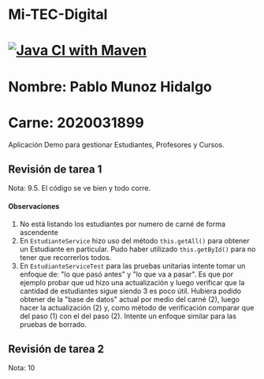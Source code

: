 Mi-TEC-Digital
==============
[![Java CI with Maven](https://github.com/Litecore50/mi-tec-digital/actions/workflows/maven.yml/badge.svg)](https://github.com/Litecore50/mi-tec-digital/actions/workflows/maven.yml)
==============
Nombre: Pablo Munoz Hidalgo
==============
Carne: 2020031899
==============
Aplicación Demo para gestionar Estudiantes, Profesores y Cursos.


## Revisión de tarea 1

Nota: 9.5. El código se ve bien y todo corre.

#### Observaciones
1. No está listando los estudiantes por numero de carné de forma ascendente
2. En `EstudianteService` hizo uso del método `this.getAll()` para obtener un Estudiante en particular. Pudo haber utilizado `this.getById()` para no tener que recorrerlos todos.
3. En `EstudianteServiceTest` para las pruebas unitarias intente tomar un enfoque de: "lo que pasó antes" y "lo que va a pasar". Es que por ejemplo probar que ud hizo una actualización y luego verificar que la cantidad de estudiantes sigue siendo 3 es poco útil. Hubiera podido obtener de la "base de datos" actual por medio del carné (2), luego hacer la actualización (2) y, como método de verificación comparar que del paso (1) con el del paso (2). Intente un enfoque similar para las pruebas de borrado.


## Revisión de tarea 2

Nota: 10